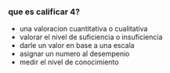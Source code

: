 ### que es calificar 4?

- una valoracion cuantitativa o cualitativa
- valorar el nivel de suficiencia o insuficiencia
- darle un valor en base a una escala
- asignar un numero al desempenio
- medir el nivel de conocimiento
